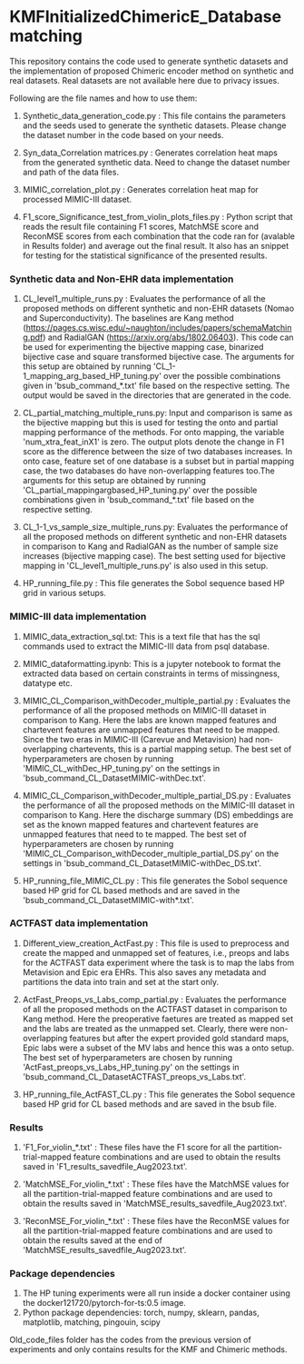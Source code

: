 # KMFInitializedChimericE_Databasematching

This repository contains the code used to generate synthetic datasets and the implementation of proposed Chimeric encoder method on synthetic and real datasets.
Real datasets are not available here due to privacy issues.

Following are the file names and how to use them:

1) Synthetic_data_generation_code.py : This file contains the parameters and the seeds used to generate the synthetic datasets. Please change the dataset number in the code based on your needs.

2) Syn_data_Correlation matrices.py : Generates correlation heat maps from the generated synthetic data. Need to change the dataset number and path of the data files.

3) MIMIC_correlation_plot.py : Generates correlation heat map for processed MIMIC-III dataset.

4) F1_score_Significance_test_from_violin_plots_files.py : Python script that reads the result file containing F1 scores, MatchMSE score and ReconMSE scores from each combination that the code ran for (avalable in Results folder) and average out the final result. It also has an snippet for testing for the statistical significance of the presented results.

### Synthetic data and Non-EHR data implementation

1) CL_level1_multiple_runs.py : Evaluates the performance of all the proposed methods on different synthetic and non-EHR datasets (Nomao and Superconductivity). The baselines are Kang method (https://pages.cs.wisc.edu/~naughton/includes/papers/schemaMatching.pdf) and RadialGAN (https://arxiv.org/abs/1802.06403). This code can be used for experimenting the bijective mapping case, binarized bijective case and square transformed bijective case. The arguments for this setup are obtained by running 'CL_1-1_mapping_arg_based_HP_tuning.py' over the possible combinations given in 'bsub_command_*.txt' file based on the respective setting. The output would be saved in the directories that are generated in the code.

2)  CL_partial_matching_multiple_runs.py: Input and comparison is same as the bijective mapping but this is used for testing the onto and partial mapping performance of the methods. For onto mapping, the variable 'num_xtra_feat_inX1' is zero. The output plots denote the change in F1 score as the difference between the size of two databases increases. In onto case, feature set of one database is a subset but in partial mapping case, the two databases do have non-overlapping features too.The arguments for this setup are obtained by running 'CL_partial_mappingargbased_HP_tuning.py' over the possible combinations given in 'bsub_command_*.txt' file based on the respective setting.

3) CL_1-1_vs_sample_size_multiple_runs.py:  Evaluates the performance of all the proposed methods on different synthetic and non-EHR datasets in comparison to Kang and RadialGAN as the number of sample size increases (bijective mapping case). The best setting used for bijective mapping in 'CL_level1_multiple_runs.py' is also used in this setup.

4) HP_running_file.py : This file generates the Sobol sequence based HP grid in various setups.

### MIMIC-III data implementation

1) MIMIC_data_extraction_sql.txt: This is a text file that has the sql commands used to extract the MIMIC-III data from psql database.

2) MIMIC_dataformatting.ipynb: This is a jupyter notebook to format the extracted data based on certain constraints in terms of missingness, datatype etc.

3) MIMIC_CL_Comparison_withDecoder_multiple_partial.py : Evaluates the performance of all the proposed methods on MIMIC-III dataset in comparison to Kang. Here the labs are known mapped features and chartevent features are unmapped features that need to be mapped. Since the two eras in MIMIC-III (Carevue and Metavision) had non-overlapping chartevents, this is a partial mapping setup. The best set of hyperparameters are chosen by running  'MIMIC_CL_withDec_HP_tuning.py' on the settings in 'bsub_command_CL_DatasetMIMIC-withDec.txt'.

4) MIMIC_CL_Comparison_withDecoder_multiple_partial_DS.py : Evaluates the performance of all the proposed methods on the MIMIC-III dataset in comparison to Kang. Here the discharge summary (DS) embeddings are set as the known mapped features and chartevent features are unmapped features that need to te mapped. The best set of hyperparameters are chosen by running 'MIMIC_CL_Comparison_withDecoder_multiple_partial_DS.py' on the settings in 'bsub_command_CL_DatasetMIMIC-withDec_DS.txt'.

5) HP_running_file_MIMIC_CL.py : This file generates the Sobol sequence based HP grid for CL based methods and are saved in the 'bsub_command_CL_DatasetMIMIC-with*.txt'.

### ACTFAST data implementation

1) Different_view_creation_ActFast.py : This file is used to preprocess and create the mapped and unmapped set of features, i.e., preops and labs for the ACTFAST data experiment where the task is to map the labs from Metavision and Epic era EHRs. This also saves any metadata and partitions the data into train and set at the start only.

2) ActFast_Preops_vs_Labs_comp_partial.py : Evaluates the performance of all the proposed methods on the ACTFAST dataset in comparison to Kang method. Here the preoperative faetures are treated as mapped set and the labs are treated as the unmapped set. Clearly, there were non-overlapping features but after the expert provided gold standard maps, Epic labs were a subset of the MV labs and hence this was a onto setup. The best set of hyperparameters are chosen by running 'ActFast_preops_vs_Labs_HP_tuning.py' on the settings in 'bsub_command_CL_DatasetACTFAST_preops_vs_Labs.txt'.

3) HP_running_file_ActFAST_CL.py : This file generates the Sobol sequence based HP grid for CL based methods and are saved in the  bsub file.

### Results

1) 'F1_For_violin_*.txt' : These files have the F1 score for all the partition-trial-mapped feature combinations and are used to obtain the results saved in 'F1_results_savedfile_Aug2023.txt'.

2) 'MatchMSE_For_violin_*.txt' : These files have the MatchMSE values for all the partition-trial-mapped feature combinations and are used to obtain the results saved in 'MatchMSE_results_savedfile_Aug2023.txt'.

3) 'ReconMSE_For_violin_*.txt' : These files have the ReconMSE values for all the partition-trial-mapped feature combinations and are used to obtain the results saved at the end of 'MatchMSE_results_savedfile_Aug2023.txt'.

### Package dependencies

1) The HP tuning experiments were all run inside a docker container using the docker121720/pytorch-for-ts:0.5 image.
2) Python package dependencies: torch, numpy, sklearn, pandas, matplotlib, matching, pingouin, scipy


Old_code_files folder has the codes from the previous version of experiments and only contains results for the KMF and Chimeric methods.

